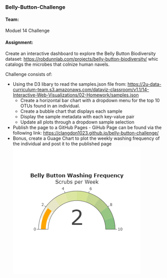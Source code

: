 ### Belly-Button-Challenge

#### Team:
Moduel 14 Challenge

#### Assignment:
Create an interactive dashboard to explore the Belly Button Biodiversity dataset: https://robdunnlab.com/projects/belly-button-biodiversity/ whic catalogs the microbes that colnize human navels. 

Challenge consists of: 
* Using the D3 libary to read the samples.json file from: https://2u-data-curriculum-team.s3.amazonaws.com/dataviz-classroom/v1.1/14-Interactive-Web-Visualizations/02-Homework/samples.json
    - Create a horizontal bar chart with a dropdown menu for the top 10 OTUs found in an individual.
    - Create a bubble chart that displays each sample
    - Display the sample metadata with each key-value pair
    - Update all plots through a dropdown sample selection
* Publish the page to a GitHub Pages
      - GiHub Page can be found via the following link: https://clangdon1023.github.io/belly-button-challenge/
* Bonus, create a Guage Chart to plot the weekly washing frequency of the individual and post it to the published page
     ![image](https://github.com/clangdon1023/belly-button-challenge/blob/main/newplot.png)

